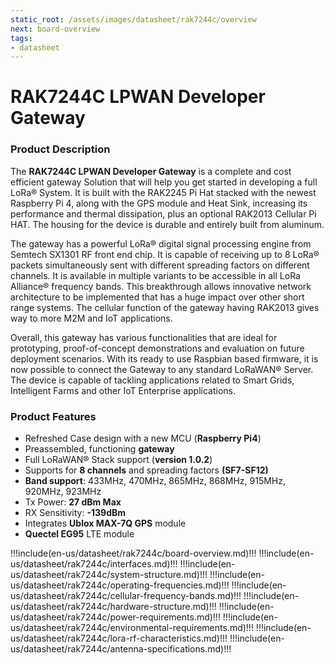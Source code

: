 ```yaml
---
static_root: /assets/images/datasheet/rak7244c/overview
next: board-overview
tags:
- datasheet
---
```


# RAK7244C LPWAN Developer Gateway

<rk-img
  :src="`${$frontmatter.static_root}/i2ufeol4hn7vl7kaikq7.png`"
  width="60%"
  figure-number="1"
  caption="RAK7244C LPWAN Developer Gateway"
/>

### Product Description

The **RAK7244C LPWAN Developer Gateway** is a complete and cost efficient gateway Solution that will help you get started in developing a full LoRa® System. It is built with the RAK2245 Pi Hat stacked with the newest Raspberry Pi 4, along with the GPS module and Heat Sink, increasing its performance and thermal dissipation, plus an optional RAK2013 Cellular Pi HAT. The housing for the device is durable and entirely built from aluminum.

The gateway has a powerful LoRa® digital signal processing engine from Semtech SX1301 RF front end chip. It is capable of receiving up to 8 LoRa® packets simultaneously sent with different spreading factors on different channels. It is available in multiple variants to be accessible in all LoRa Alliance® frequency bands. This breakthrough allows innovative network architecture to be implemented that has a huge impact over other short range systems. The cellular function of the gateway having RAK2013 gives way to more M2M and IoT applications.

Overall, this gateway has various functionalities that are ideal for prototyping, proof-of-concept demonstrations and evaluation on future deployment scenarios. With its ready to use Raspbian based firmware, it is now possible to connect the Gateway to any standard LoRaWAN® Server. The device is capable of tackling applications related to Smart Grids, Intelligent Farms and other IoT Enterprise applications.

### Product Features

- Refreshed Case design with a new MCU (**Raspberry Pi4**)
- Preassembled, functioning **gateway**
- Full LoRaWAN® Stack support (**version 1.0.2**)
- Supports for **8 channels** and spreading factors **(SF7-SF12)**
- **Band support**: 433MHz, 470MHz, 865MHz, 868MHz, 915MHz, 920MHz, 923MHz
- Tx Power: **27 dBm Max**
- RX Sensitivity: **-139dBm**
- Integrates **Ublox MAX-7Q GPS** module
- **Quectel EG95** LTE module

!!!include(en-us/datasheet/rak7244c/board-overview.md)!!!
!!!include(en-us/datasheet/rak7244c/interfaces.md)!!!
!!!include(en-us/datasheet/rak7244c/system-structure.md)!!!
!!!include(en-us/datasheet/rak7244c/operating-frequencies.md)!!!
!!!include(en-us/datasheet/rak7244c/cellular-frequency-bands.md)!!!
!!!include(en-us/datasheet/rak7244c/hardware-structure.md)!!!
!!!include(en-us/datasheet/rak7244c/power-requirements.md)!!!
!!!include(en-us/datasheet/rak7244c/environmental-requirements.md)!!!
!!!include(en-us/datasheet/rak7244c/lora-rf-characteristics.md)!!!
!!!include(en-us/datasheet/rak7244c/antenna-specifications.md)!!!
